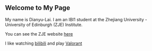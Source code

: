 ## Welcome to My Page

My name is Dianyu-Lai. 
I am an IBI1 student at the Zhejiang University - University of Edinburgh (ZJE) Institute.

You can see the ZJE website [here](https://zje.zju.edu.cn/zje/main.htm) 

I like watching [bilibili](https://www.bilibili.com/) and play [Valorant](https://playvalorant.com/en-gb/)

